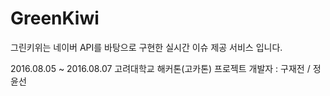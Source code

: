 # GreenKiwi
 그린키위는 네이버 API를 바탕으로 구현한 실시간 이슈 제공 서비스 입니다.


 2016.08.05 ~ 2016.08.07 고려대학교 해커톤(고카톤) 프로젝트
 개발자 : 구재전 / 정윤선
